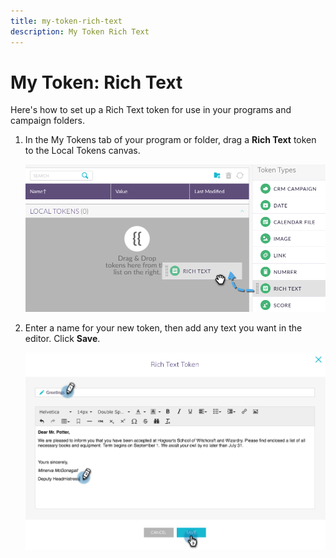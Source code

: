 ```yaml
---
title: my-token-rich-text
description: My Token Rich Text
---
```


# My Token: Rich Text

Here's how to set up a Rich Text token for use in your programs and campaign folders.

1. In the My Tokens tab of your program or folder, drag a **Rich Text** token to the Local Tokens canvas.

   ![Image One](/help/sky/assets/my-tokens/my-token-rich-text/my-token-rich-text-1.png)

1. Enter a name for your new token, then add any text you want in the editor. Click **Save**.

   ![Image Two](/help/sky/assets/my-tokens/my-token-rich-text/my-token-rich-text-2.png)
